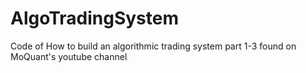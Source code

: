 # AlgoTradingSystem
Code of How to build an algorithmic trading system part 1-3 found on MoQuant's youtube channel
